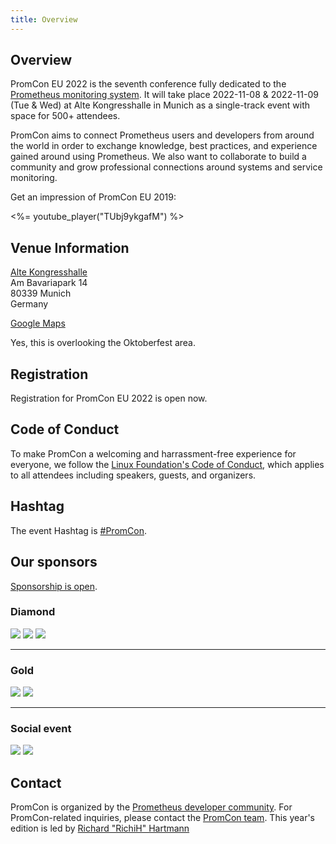 ```yaml
---
title: Overview
---
```


## Overview

PromCon EU 2022 is the seventh conference fully dedicated to the
[Prometheus monitoring system](https://prometheus.io/). It will take place
2022-11-08 & 2022-11-09 (Tue & Wed) at Alte Kongresshalle in Munich as a single-track event with space for 500+ attendees.

PromCon aims to connect Prometheus users and developers from around the world in
order to exchange knowledge, best practices, and experience gained around using
Prometheus. We also want to collaborate to build a community and grow
professional connections around systems and service monitoring.

Get an impression of PromCon EU 2019:

<%= youtube_player("TUbj9ykgafM") %>

## Venue Information

[Alte Kongresshalle](https://www.altekongresshalle.de/)<br />
Am Bavariapark 14<br />
80339 Munich<br />
Germany<br />

[Google Maps](https://www.google.com/maps/place/Alte+Kongresshalle/@48.1320653,11.5423688,1079m/data=!3m2!1e3!4b1!4m5!3m4!1s0x479dd8ac95d355ff:0x7a4c39c8985f8a98!8m2!3d48.1320617!4d11.5445575)

Yes, this is overlooking the Oktoberfest area.

## Registration

Registration for PromCon EU 2022 is open now.

## Code of Conduct
 
To make PromCon a welcoming and harrassment-free experience for everyone, we
follow the [Linux Foundation's Code of Conduct](https://events.linuxfoundation.org/code-of-conduct/),
which applies to all attendees including speakers, guests, and
organizers.
 
## Hashtag
 
The event Hashtag is [#PromCon](https://twitter.com/search?q=%23PromCon).

## Our sponsors

[Sponsorship is open](https://promcon.io/2022-munich/sponsor/).

<h3>Diamond</h3>
<div class="sponsor-logos">
  <a href="https://chronosphere.io/"><img src="/assets/chronosphere-2021.svg" class="logo"/></a>
  <a href="https://cncf.io/"><img src="/assets/cncf_logo.svg" class="logo"/></a>
  <a href="https://grafana.com/"><img src="/assets/grafana_labs_logo_light.svg" class="logo"/></a>
</div>

<hr>

<h3>Gold</h3>
<div class="sponsor-logos">
  <a href="https://sighup.io/"><img src="/assets/sighup_logo.svg" class="logo"/></a>
  <a href="https://www.waipu.tv/"><img src="/assets/waipu_logo.svg" class="logo"/></a>
</div>

<hr>

<h3>Social event</h3>
<div class="sponsor-logos">
    <a href="https://grafana.com/"><img src="/assets/grafana_labs_logo_light.svg" class="logo"/></a>
    <a href="https://sysdig.com/"><img src="/assets/sysdig-2021.svg" class="logo"/></a>
</div>

## Contact

PromCon is organized by the [Prometheus developer
community](https://prometheus.io/community/). For PromCon-related inquiries,
please contact the [PromCon team](mailto:promcon-organizers@googlegroups.com).
This year's edition is led by [Richard "RichiH" Hartmann](https://twitter.com/TwitchiH)
